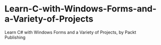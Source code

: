 # Learn-C-with-Windows-Forms-and-a-Variety-of-Projects
Learn C# with Windows Forms and a Variety of Projects, by Packt Publishing

